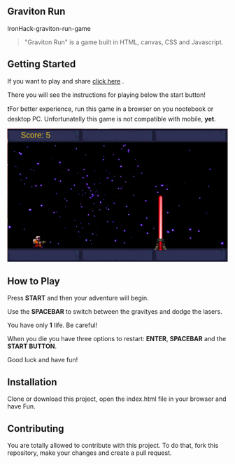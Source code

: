 ## Graviton Run


IronHack-graviton-run-game
> "Graviton Run" is a game built in HTML, canvas, CSS and Javascript.



## Getting Started
If you want to play and share [click here](https://gabrielbohn99.github.io/graviton-run-game/) .

There you will see the instructions for playing below the start button!

:exclamation:For better experience, run this game in a browser on you nootebook or desktop PC. Unfortunatelly this game is not compatible with mobile, **yet**.



![In game image](./images/inGame.png)



## How to Play
Press **START** and then your adventure will begin.

Use the **SPACEBAR** to switch between the gravityes and dodge the lasers.

You have only **1** life. Be careful! 

When you die you have three options to restart: **ENTER**, **SPACEBAR** and the **START BUTTON**.

Good luck and have fun!



## Installation
Clone or download this project, open the index.html file in your browser and have Fun.



## Contributing
You are totally allowed to contribute with this project. To do that, fork this repository, make your changes and create a pull request.
